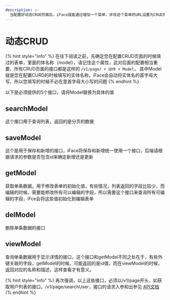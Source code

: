 ```yaml
---
description: >-
  当配置好动态CRUD页面后，iFace就能通过增加一个菜单，并将这个菜单的URL设置为CRUD页面的code就可以显示这个页面了，但是这时候这个页面是不会有任何数据，各种操作也不能正常使用，除非后端提供如下的几个接口，并按照要求返回数据。
---
```


# 动态CRUD

{% hint style="info" %}
在往下阅读之前，先确定您在配置CRUD页面的时候填过的表单，里面的体名称（model），请记住这个属性，这对后面的配置相当重要，所有CRUD页面的接口都是这样的  `/v1/page/ + 动作 + Model`， 其中Model就是您在配置CURD的时候填写的实体名称，iFace会自动将实体名的首字母大写，所以您填写的时候不必在意首字母大小写的问题
{% endhint %}

以下是必须提供的5个接口，请将Model替换为具体的值

## searchModel

这个接口用于查询列表，返回的是分页的数据

## saveModel

这个是用于保存和新增的接口，iFace将保存和新增统一使用一个接口，后端请根据请求的参数是否包含id来确定新增还是更新

## getModel

获取单条数据，用于修改表单的初始化值，有些情况，列表返回的字段比较少，而编辑的时候，需要能修改所有可以编辑的字段，所以需要这个接口来查询所有可编辑的字段，iFce会将这些值初始化到编辑表单

## delModel

删除单条数据的接口

## viewModel

查询单条数据用于显示详情的接口，这个接口和getModel不同之处在于，有些外键关联的字段，getModel的时候，可能返回的是id值，而在viewModel的时候，返回对应的名称和描述，这样查看才有意义。

{% hint style="info" %}
再次强调，以上这些接口，必须以/v1/page开头，如获取用户列表的接口，/v1/page/searchUser，接口的请求入参和出参见 [API文档](https://ccqiuqiu.gitbook.io/iface/api) 
{% endhint %}

